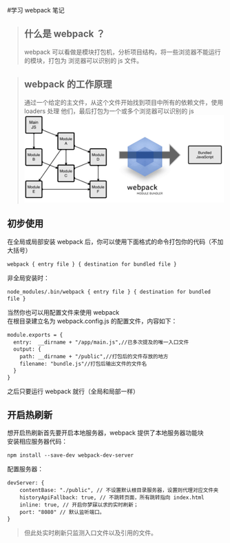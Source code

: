 #学习 webpack 笔记

> ## 什么是 webpack ？  
> webpack 可以看做是模块打包机，分析项目结构，将一些浏览器不能运行的模块，打包为
> 浏览器可以识别的 js 文件。

> ## webpack 的工作原理  
> 通过一个给定的主文件，从这个文件开始找到项目中所有的依赖文件，使用 loaders 处理
> 他们，最后打包为一个或多个浏览器可以识别的 js 
> ![来自官网](./md_lib/01.png)

## 初步使用
在全局或局部安装 webpack 后，你可以使用下面格式的命令打包你的代码（不加大括号）
```
webpack { entry file } { destination for bundled file }
```
非全局安装时：
```
node_modules/.bin/webpack { entry file } { destination for bundled file }
```
当然你也可以用配置文件来使用 webpack   
在根目录建立名为 webpack.config.js 的配置文件，内容如下：
```
module.exports = {
  entry:  __dirname + "/app/main.js",//已多次提及的唯一入口文件
  output: {
    path: __dirname + "/public",//打包后的文件存放的地方
    filename: "bundle.js"//打包后输出文件的文件名
  }
}
```
之后只要运行 webpack 就行（全局和局部一样）

## 开启热刷新
想开启热刷新首先要开启本地服务器，webpack 提供了本地服务器功能块  
安装相应服务器代码：
```
npm install --save-dev webpack-dev-server
```
配置服务器：
```
devServer: { 
    contentBase: "./public", // 不设置默认根目录服务器，设置则代理对应文件夹
    historyApiFallback: true, // 不跳转页面，所有跳转指向 index.html
    inline: true, // 开启你梦寐以求的实时刷新；
    port: "8080" // 默认监听端口。
}
```
> 但此处实时刷新只监测入口文件以及引用的文件。